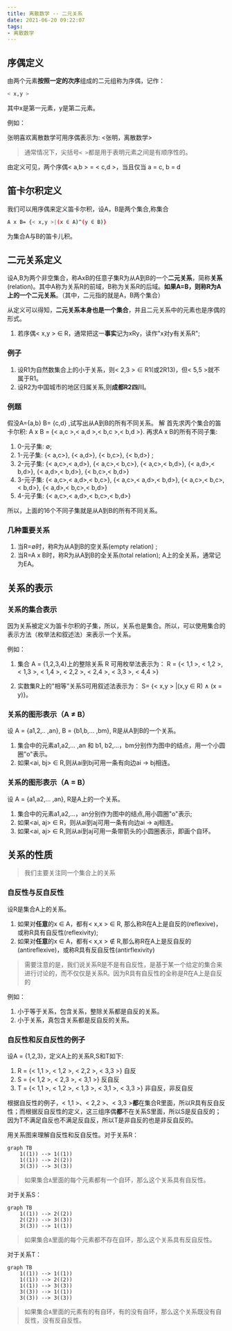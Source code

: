```yaml
---
title: 离散数学 -- 二元关系
date: 2021-06-20 09:22:07
tags:
- 离散数学
---
```


## 序偶定义

由两个元素**按照一定的次序**组成的二元组称为序偶，记作：

```bash
< x,y >
```

其中x是第一元素，y是第二元素。

例如：

张明喜欢离散数学可用序偶表示为: <张明，离散数学>

> 通常情况下，尖括号`< >`都是用于表明元素之间是有顺序性的。

由定义可见，两个序偶< a,b > = < c,d >，当且仅当 a = c, b = d

## 笛卡尔积定义

我们可以用序偶来定义笛卡尔积，设A，B是两个集合,称集合

```bash
A x B= {< x,y >|(x ∈ A)^(y ∈ B)}
```

为集合A与B的笛卡儿积。

## 二元关系定义

设A,B为两个非空集合，称AxB的任意子集R为从A到B的一个**二元关系**，简称**关系**(relation)。其中A称为关系R的前域，B称为关系R的后域。**如果A=B，则称R为A上的一个二元关系**。（其中，二元指的就是A，B两个集合）

从定义可以得知，**二元关系本身也是一个集合**，并且二元关系中的元素也是序偶的形式。

1. 若序偶< x,y > ∈ R，通常把这一**事实**记为xRy，读作"x对y有关系R";

### 例子

1. 设R1为自然数集合上的小于关系，则< 2,3 > ∈ R1(或2R13)，但< 5,5 >就不属于R1。
2. 设R2为中国城市的地区归属关系,则**成都R2四川**。

### 例题

假没A={a,b} B= {c,d} ,试写出从A到B的所有不同关系。
解 首先求丙个集合的笛卡尔积: A x B = {< a,c >,< a,d >,< b,c >,< b,d >}.
再求A x B的所有不同子集:

1. 0-元子集: ∅;
2. 1-元子集: {< a,c>}, {< a,d>}, {< b,c>}, {< b,d>} ;
3. 2-元子集: {< a,c>,< a,d>}, {< a,c>,< b,c>}, {< a,c>,< b,d>}, {< a,d>,< b,d>}, {< a,d>,< b,d>}, {< b,c>,< b,d>}
4. 3-元子集: {< a,c>,< a,d>,< b,c>}, {< a,c>,< a,d>,< b,d>}, {< a,c>,< b,c>,< b,d>}, {< a,d>,< b,c>,< b,d>}
5. 4-元子集: {< a,c>,< a,d>,< b,c>,< b,d>}

所以，上面的16个不同子集就是从A到B的所有不同关系。

### 几种重要关系

1. 当R=∅时，称R为从A到B的空关系(empty relation) ;
2. 当R=A x B时，称R为从A到B的全关系(total relation); A上的全关系，通常记为EA。

## 关系的表示

### 关系的集合表示

因为关系被定义为笛卡尔积的子集，所以，关系也是集合。所以，可以使用集合的表示方法（枚举法和叙述法）来表示一个关系。

例如：

1. 集合 A = {1,2,3,4}上的整除关系 R 可用枚举法表示为：
R = {< 1,1 >, < 1,2 >, < 1,3 >, < 1,4 >, < 2,2 >, < 2,4 >, < 3,3 >, < 4,4 >}

2. 实数集R上的"相等”关系S可用叙述法表示为：
S= {< x,y > |(x,y ∈ R) ∧ (x = y)}。

### 关系的图形表示（A ≠ B）

设 A = {a1,2,.. ,an}, B = {b1,b,... ,bm}, R是从A到B的一个关系。

1. 集合中的元素a1,a2,... ,an 和 b1, b2,...，bm分别作为图中的结点，用一个小圆圈"o"表示。
2. 如果<ai, bj> ∈ R,则从ai到bj可用一条有向边ai → bj相连。

### 关系的图形表示（A = B）

设 A = {a1,a2,... ,an}, R是A上的一个关系。

1. 集合中的元素a1,a2,...，an分别作为图中的结点,用小圆圈"o"表示;
2. 如果<ai, aj> ∈ R，则从ai到aj可用一条有向边ai → aj相连。
3. 如果<ai, aj> ∈ R,则从ai到aj可用一条带箭头的小圆圈表示，即画个自环。

## 关系的性质

> 我们主要关注同一个集合上的关系

### 自反性与反自反性

设R是集合A上的关系。

1. 如果对**任意**的x ∈ A，都有< x,x > ∈ R, 那么称R在A上是自反的(reflexive)，或称R具有自反性(reflexivity);
2. 如果对**任意**的x ∈ A，都有< x,x > ∉ R,那么称R在A上是反自反的(antireflexive)，或称R具有反自反性(antirflexivity)

> 需要注意的是，我们说关系R是不是有自反性，是基于某一个给定的集合来进行讨论的，而不仅仅是关系R。因为R具有自反性的全称是R在A上是自反的

例如：

1. 小于等于关系，包含关系，整除关系都是自反的关系。
2. 小于关系，真包含关系都是反自反的关系。

### 自反性和反自反性的例子

设A = {1,2,3}，定义A上的关系R,S和T如下:

1. R = {< 1,1 >, < 1,2 >, < 2,2 >, < 3,3 >} 自反
2. S = {< 1,2 >, < 2,3 >, < 3,1 >} 反自反
3. T = {< 1,1 >, < 1,2 >, < 1,3 >, < 3,1 >, < 3,3 >} 非自反，非反自反

根据自反性的例子，< 1,1 >、< 2,2 >、< 3,3 >**都**在集合R里面，所以R具有反自反性；而根据反自反性的定义，这三组序偶**都**不在关系S里面，所以S是反自反的；因为T不满足自反也不满足反自反，所以T是非自反的也是非反自反的。

用关系图来理解自反性和反自反性。对于关系R：

```mermaid
graph TB
    1((1)) --> 1((1))
    1((1)) --> 2((2))
    3((3)) --> 3((3))
```

> 如果集合`A`里面的每个元素都有一个自环，那么这个关系具有自反性。

对于关系S：

```mermaid
graph TB
    1((1)) --> 2((2))
    2((2)) --> 3((3))
    3((3)) --> 1((1))
```

> 如果集合`A`里面的每个元素都不存在自环，那么这个关系具有反自反性。

对于关系T：

```mermaid
graph TB
    1((1)) --> 1((1))
    1((1)) --> 2((2))
    1((1)) --> 3((3))
    3((3)) --> 1((1))
    3((3)) --> 3((3))
```

> 如果集合`A`里面的元素有的有自环，有的没有自环，那么这个关系既没有自反性，没有反自反性。
